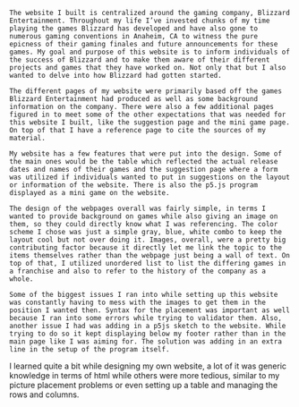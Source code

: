 	The website I built is centralized around the gaming company, Blizzard Entertainment. Throughout my life I’ve invested chunks of my time playing the games Blizzard has developed and have also gone to numerous gaming conventions in Anaheim, CA to witness the pure epicness of their gaming finales and future announcements for these games. My goal and purpose of this website is to inform individuals of the success of Blizzard and to make them aware of their different projects and games that they have worked on. Not only that but I also wanted to delve into how Blizzard had gotten started. 

	The different pages of my website were primarily based off the games Blizzard Entertainment had produced as well as some background information on the company. There were also a few additional pages figured in to meet some of the other expectations that was needed for this website I built, like the suggestion page and the mini game page. On top of that I have a reference page to cite the sources of my material.
	
	My website has a few features that were put into the design. Some of the main ones would be the table which reflected the actual release dates and names of their games and the suggestion page where a form was utilized if individuals wanted to put in suggestions on the layout or information of the website. There is also the p5.js program displayed as a mini game on the website.

	The design of the webpages overall was fairly simple, in terms I wanted to provide background on games while also giving an image on them, so they could directly know what I was referencing. The color scheme I chose was just a simple gray, blue, white combo to keep the layout cool but not over doing it. Images, overall, were a pretty big contributing factor because it directly let me link the topic to the items themselves rather than the webpage just being a wall of text. On top of that, I utilized unordered list to list the differing games in a franchise and also to refer to the history of the company as a whole.

	Some of the biggest issues I ran into while setting up this website was constantly having to mess with the images to get them in the position I wanted then. Syntax for the placement was important as well because I ran into some errors while trying to validator them. Also, another issue I had was adding in a p5js sketch to the website. While trying to do so it kept displaying below my footer rather than in the main page like I was aiming for. The solution was adding in an extra line in the setup of the program itself.

I learned quite a bit while designing my own website, a lot of it was generic knowledge in terms of html while others were more tedious, similar to my picture placement problems or even setting up a table and managing the rows and columns.
